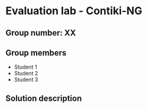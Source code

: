 # Evaluation lab - Contiki-NG

## Group number: XX

## Group members

- Student 1 
- Student 2
- Student 3

## Solution description

